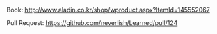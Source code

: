 Book: http://www.aladin.co.kr/shop/wproduct.aspx?ItemId=145552067

Pull Request: https://github.com/neverlish/Learned/pull/124
